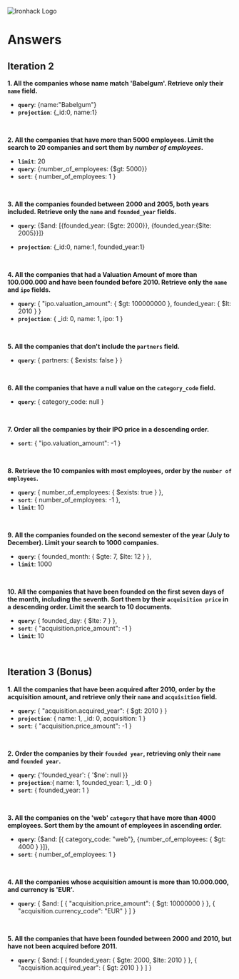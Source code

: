 ![Ironhack Logo](https://i.imgur.com/1QgrNNw.png)

# Answers

## Iteration 2

**1. All the companies whose name match 'Babelgum'. Retrieve only their `name` field.**

<!-- Your Query Goes Here -->
- **`query`**: {name:"Babelgum"}
- **`projection`**:  {_id:0, name:1}

<br>

**2. All the companies that have more than 5000 employees. Limit the search to 20 companies and sort them by *number of employees*.**

<!-- Your Query Goes Here -->
- **`limit`**: 20
- **`query`**: {number_of_employees: {$gt: 5000}}  
- **`sort`**: { number_of_employees: 1 }

<br>

**3. All the companies founded between 2000 and 2005, both years included. Retrieve only the `name` and `founded_year` fields.**

<!-- Your Query Goes Here -->
- **`query`**: {$and: [{founded_year: {$gte: 2000}}, {founded_year:{$lte: 2005}}]}

- **`projection`**:  {_id:0, name:1, founded_year:1}


<br>

**4. All the companies that had a Valuation Amount of more than 100.000.000 and have been founded before 2010. Retrieve only the `name` and `ipo` fields.**

<!-- Your Query Goes Here -->

- **`query`**: { "ipo.valuation_amount": { $gt: 100000000 }, founded_year: { $lt: 2010 } }
- **`projection`**:  { _id: 0, name: 1, ipo: 1 }


<br>

**5. All the companies that don't include the `partners` field.**


- **`query`**:  { partners: { $exists: false } }

<br>

**6. All the companies that have a null value on the `category_code` field.**


- **`query`**:  { category_code: null }

<br>

**7. Order all the companies by their IPO price in a descending order.**

<!-- Your Query Goes Here -->

- **`sort`**: { "ipo.valuation_amount": -1 }

<br>

**8. Retrieve the 10 companies with most employees, order by the `number of employees`.**

<!-- Your Query Goes Here -->

- **`query`**: { number_of_employees: { $exists: true } },
- **`sort`**: { number_of_employees: -1 },
- **`limit`**: 10

<br>

**9. All the companies founded on the second semester of the year (July to December). Limit your search to 1000 companies.**

<!-- Your Query Goes Here -->

- **`query`**:   { founded_month: { $gte: 7, $lte: 12 } },
- **`limit`**: 1000

<br>

**10. All the companies that have been founded on the first seven days of the month, including the seventh. Sort them by their `acquisition price` in a descending order. Limit the search to 10 documents.**

<!-- Your Query Goes Here -->

- **`query`**:  { founded_day: { $lte: 7 } },
- **`sort`**: { "acquisition.price_amount": -1 }
- **`limit`**: 10

<br>

## Iteration 3 (Bonus)

**1. All the companies that have been acquired after 2010, order by the acquisition amount, and retrieve only their `name` and `acquisition` field.**

<!-- Your Query Goes Here -->

- **`query`**:   { "acquisition.acquired_year": { $gt: 2010 } }
- **`projection`**: { name: 1, _id: 0, acquisition: 1 }
- **`sort`**: { "acquisition.price_amount": -1 }


<br>

**2. Order the companies by their `founded year`, retrieving only their `name` and `founded year`.**

<!-- Your Query Goes Here -->

- **`query`**: {'founded_year': { '$ne': null }}
- **`projection`**:{ name: 1, founded_year: 1, _id: 0 }
- **`sort`**: { founded_year: 1 }

<br>

**3. All the companies on the 'web' `category` that have more than 4000 employees. Sort them by the amount of employees in ascending order.**

<!-- Your Query Goes Here -->

- **`query`**:  {$and: [{ category_code: "web"}, {number_of_employees: { $gt: 4000 } }]},
- **`sort`**: { number_of_employees: 1 }


<br>

**4. All the companies whose acquisition amount is more than 10.000.000, and currency is 'EUR'.**

<!-- Your Query Goes Here -->

- **`query`**: { $and: [ { "acquisition.price_amount": { $gt: 10000000 } }, { "acquisition.currency_code": "EUR" } ] }

<br>

**5. All the companies that have been founded between 2000 and 2010, but have not been acquired before 2011.**

<!-- Your Query Goes Here -->

- **`query`**: { $and: [ { founded_year: { $gte: 2000, $lte: 2010 } }, { "acquisition.acquired_year": { $gt: 2010 } } ] }


<br>
